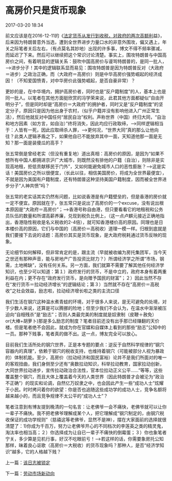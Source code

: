 # 高房价只是货币现象

2017-03-20 18:34

前文应该是在2016-12-11的《[法定货币从发行到收税，对政府的两次高额利](http://darthvad.blog.sohu.com/323446361.html)益》，后来因为特朗普意外当选，遭到全世界进步力量口水的非意外围攻，偏又遇上，年关之际笔者关后左右，（有点莫名其妙地）出现的许多事，博文不得不频率骤减，而延迟了下来。然后可以继续把这个常识讨论清楚。事实上，围攻特朗普与中国高房价之间，有着明显的逻辑关系：鼓吹中国高房价与谩骂特朗普的，是同一批人，——>进步分子！其中的逻辑联系显而易见：围攻特朗普是因为特朗普反对（大政府＝进步）之政治正确，而（大政府＝高房价）则是中华高房价强势崛起的经济成因！（不知爱国愤青，对中华房价此强势崛起，是否自豪非常）？

更妙的是，在中华境内，拥护高房价者，同时也是“反户籍制度”的人，基本上也是同一批人。以笔者在其他方面挺欣赏的冯学荣来说，此君其他方面都疑似“自由开明分子”，但是同时却是“高房价＝大政府”的拥护者，同时又是“反户籍制度”的坚定分子，原因只是因为他出身于农村，（似乎户籍并没有影响他进入广州正常生活），然后他就反对中国任何“居民自治”权利。声称世界（中国）终归大同，“自治和地方因素（如方言，如自治）”终将消失，因此均应行政取缔，——>同样逻辑相当于：人皆有一死，因此应取缔杀人罪，——>更何况，“世界大同”真的那么让他向往？此类人逻辑矛盾之下，如果他自已不能放弃其中一面，天知道他那一面是无知？那一面是装傻瓜的高手？

张五常倒是曾经老实（但没有重复地）道出真相：高房价的原因，是因为“如果不想所有中国人都拥进京沪广大城市，则既然没有排他的户籍（自治），则除非是实现高地租，拒低贡献移民于门外”，又如何能避免城市人口的恶性膨胀？——>这是实话！美国房价之所以很便宜，（长此以往，相信美国房价，将成为全世界最便宜），不就是因为美国有户籍制度，还有特朗普这种坚持美国户籍制度，因而被全世界进步分子“人神共愤”吗？

张五常的老实话其实仍然有问题，比如说香港是有户籍壁垒的，但是香港的房价就一定不便宜。原因就在于，张五常只是说出了高房价的一个excuse，没有说出根本原因是“大政府＝高房价”；——>香港号称自由港，但只要看看它的地租税和公务员队伍的数量和所谓高薪养廉，兑现到税负比例上，（这一点卢麒元接近正确地指出，香港隐性税收是名义税收的2-4倍），就可知香港楼价高的原因。同理也是日本楼价高的原因，它们与中国的（高房价＝高税收）道理一模一样。归根到底就是我们要接下去说的话题：高房价其实是货币现象，是大政府税耗通过货币反映的现象。

无论细节如何解释，但非常肯定的是，跟主流（早就被收编为房托集团军，当今天之世还有那种声音，能与房地产广告投资比财力？）所谓经济学之所谓“市场，钢需，土地稀缺”，没有任何关系。另一方面，我们就算不需要了解其他任何经济学知识，也至少可以知道：第１）政府发行的货币，不是中立的，政府本身有着两重利益在内；更不存在“政府发行货币，是向赠予国民的财富”；２）因此当然不存在“发行货币＝拉动经济增长”的逻辑结论；第３）当然就不存在“高房价＝高税收”之社会效益，励志啦，拉动经济增长啦之类的主流口径

我们生活在钢穴这种温水煮青蛙的环境，对于很多人来说，是无可避免的处境，对于少数人来说，还算是可以腾挪的险地；但至少我们不会认为，在温水中渐渐被压迫向“自相残杀”是“励志”；否则人类最完美的制度就是奴隶制（皮鞭＋赦免）or(大棒+胡萝卜)那是多么励志的制度？笔者目前还没有出手那已经赚翻的天价楼。但是笔者绝不会因此，就成为你在官媒和自媒体上看到的那些“励志”公知中的一员。那种下贱事，笔者真的做不出。这一点，博友完全可以放心。

目前我们生活所处的钢穴世界，正是本专题的要点：逆反于自然科学规律的“钢穴容器内的真理”，依赖于钢穴的税收支持，也维持着钢穴（可能被部分人视为暴政的）体制机能。至少，高房价（拉动经济和国民富裕）论并不是我们所面对的唯一的客观扭曲，我们身侧至少还有“奥数拉动知识，科举拉动教育，国家拉动创新，大同世界拉动进步，宣传拉动政治合法性，官本位拉动正义公平……”等等，这些覆盖整个钢穴，而且大体上覆盖着今天的人类世界（因此特朗普才会被沦为“政治不正确”）的现实和论调，自然亿万奴隶之中，也会因此产生一些“成功人士”炫耀于小民。时时拷问着你的欲望：你是否也追随这些成功学的成功人士，竞争名额将越来越小的，而且竞争规律不太公平的“成功人士”？

笔者注意到有博友提到晚清的一句名言：让老佛爷一会不痛快，老佛爷就可以让你一辈子不痛快。我不把老佛爷理解成某个人，把它理解成“钢穴制定的，由钢穴税收保证的成功学规则”（慈禧这等老佛爷，显然不是神），摆在大家面前的选择就很清楚了：1)你成为千百万，努力让老佛爷开心的不同档次的李莲英之类的精灵鬼，淘汰率也相当高；２）你选择成为让自已一辈子不痛快的倒霉蛋；３）你也象笔者宁关，多少算是见机行事，好汉不吃眼前亏！——>若这样的话，你需要象房托公知那样，昧着良心讴歌（高房价＝大税收）的货币现象吗？那种人，是否“经济学知识”越多，它的人格越下贱？

上一篇：[该日志被锁定](http://darthvad.blog.sohu.com/324013040.html)

下一篇：[劳动市场新动向](http://darthvad.blog.sohu.com/323968252.html)


